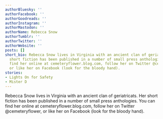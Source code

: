 ```yaml
---
authorBluesky: ''
authorFacebook: ''
authorGoodreads: ''
authorInstagram: ''
authorMastodon: ''
authorName: Rebecca Snow
authorTumblr: ''
authorTwitter: ''
authorWebsite: ''
posts: []
short_bio: Rebecca Snow lives in Virginia with an ancient clan of geriatricats. Her
  short fiction has been published in a number of small press anthologies. You can
  find her online at cemeteryflower.blog.com, follow her on Twitter @cemeteryflower,
  or like her on Facebook (look for the bloody hand).
stories:
- Lights On for Safety
- Mister D
---
```


Rebecca Snow lives in Virginia with an ancient clan of geriatricats. Her short fiction has been published in a number of small press anthologies. You can find her online at cemeteryflower.blog.com, follow her on Twitter @cemeteryflower, or like her on Facebook (look for the bloody hand).